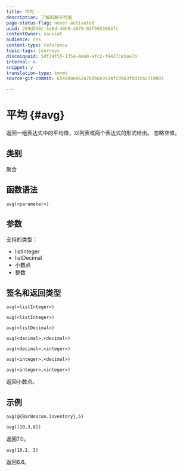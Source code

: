 ```yaml
---
title: 平均
description: 了解函数平均值
page-status-flag: never-activated
uuid: 269d590c-5a6d-40b9-a879-02f5033863fc
contentOwner: sauviat
audience: rns
content-type: reference
topic-tags: journeys
discoiquuid: 5df34f55-135a-4ea8-afc2-f9427ce5ae7b
internal: n
snippet: y
translation-type: tm+mt
source-git-commit: 654888ee62a7b9b6e3d34fc3963fb83cac719003

---
```



# 平均 {#avg}

返回一组表达式中的平均值，以列表或两个表达式的形式给出。 忽略空值。


## 类别

聚合

## 函数语法

`avg(<parameter>)`

## 参数

支持的类型：

* listInteger
* listDecimal
* 小数点
* 整数

## 签名和返回类型

`avg(<listInteger>)`

`avg(<listInteger>)`

`avg(<listDecimal>)`

`avg(<decimal>,<decimal>)`

`avg(<decimal>,<integer>)`

`avg(<integer>,<decimal>)`

`avg(<integer>,<integer>)`

返回小数点。

## 示例

`avg(@{BarBeacon.inventory},5)`

`avg([10,3,8])`

返回7.0。

`avg(10.2, 3)`

返回6.6。
